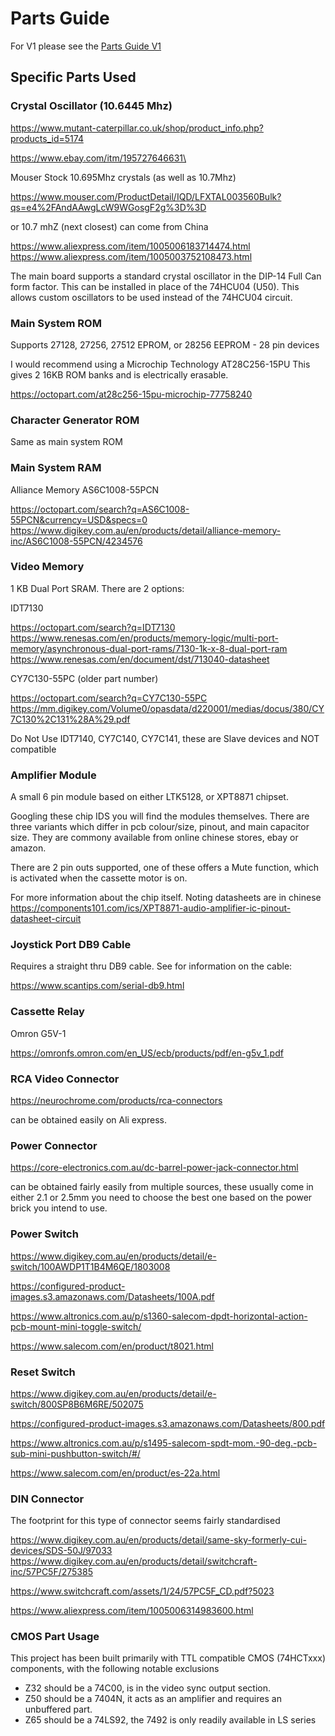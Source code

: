 # Parts Guide

For V1 please see the [Parts Guide V1](/PARTS_GUIDE-V1.md)

## Specific Parts Used

###  Crystal Oscillator (10.6445 Mhz)

https://www.mutant-caterpillar.co.uk/shop/product_info.php?products_id=5174

https://www.ebay.com/itm/195727646631\

Mouser Stock 10.695Mhz crystals (as well as 10.7Mhz)

https://www.mouser.com/ProductDetail/IQD/LFXTAL003560Bulk?qs=e4%2FAndAAwgLcW9WGosgF2g%3D%3D

or 10.7 mhZ (next closest) can come from China

https://www.aliexpress.com/item/1005006183714474.html
https://www.aliexpress.com/item/1005003752108473.html

The main board supports a standard crystal oscillator 
in the DIP-14 Full Can form factor. This can be installed in place of the 74HCU04 (U50).
This allows custom oscillators to be used instead of the 74HCU04 circuit.

### Main System ROM

Supports 27128, 27256, 27512 EPROM, or 28256 EEPROM - 28 pin devices

I would recommend using a Microchip Technology AT28C256-15PU
This gives 2 16KB ROM banks and is electrically erasable.

https://octopart.com/at28c256-15pu-microchip-77758240

### Character Generator ROM

Same as main system ROM

### Main System RAM

Alliance Memory AS6C1008-55PCN 

https://octopart.com/search?q=AS6C1008-55PCN&currency=USD&specs=0
https://www.digikey.com.au/en/products/detail/alliance-memory-inc/AS6C1008-55PCN/4234576

### Video Memory

1 KB Dual Port SRAM. There are 2 options:

IDT7130 

https://octopart.com/search?q=IDT7130
https://www.renesas.com/en/products/memory-logic/multi-port-memory/asynchronous-dual-port-rams/7130-1k-x-8-dual-port-ram
https://www.renesas.com/en/document/dst/713040-datasheet

CY7C130-55PC (older part number)

https://octopart.com/search?q=CY7C130-55PC
https://mm.digikey.com/Volume0/opasdata/d220001/medias/docus/380/CY7C130%2C131%28A%29.pdf

Do Not Use IDT7140, CY7C140, CY7C141, these are Slave devices and NOT compatible

### Amplifier Module

A small 6 pin module based on either LTK5128, or XPT8871 chipset.

Googling these chip IDS you will find the modules themselves. There are three variants
which differ in pcb colour/size, pinout, and main capacitor size. 
They are commony available from online chinese stores, ebay or amazon.

There are 2 pin outs supported, one of these offers a Mute function, which
is activated when the cassette motor is on.

For more information about the chip itself. Noting datasheets are in chinese
https://components101.com/ics/XPT8871-audio-amplifier-ic-pinout-datasheet-circuit

### Joystick Port DB9 Cable

Requires a straight thru DB9 cable. See for information on the cable: 

https://www.scantips.com/serial-db9.html

### Cassette Relay

Omron G5V-1

https://omronfs.omron.com/en_US/ecb/products/pdf/en-g5v_1.pdf

### RCA Video Connector

https://neurochrome.com/products/rca-connectors

can be obtained easily on Ali express.

### Power Connector

https://core-electronics.com.au/dc-barrel-power-jack-connector.html

can be obtained fairly easily from multiple sources, these usually come in either 2.1 or 2.5mm 
you need to choose the best one based on the power brick you intend to use.

### Power Switch

https://www.digikey.com.au/en/products/detail/e-switch/100AWDP1T1B4M6QE/1803008

https://configured-product-images.s3.amazonaws.com/Datasheets/100A.pdf

https://www.altronics.com.au/p/s1360-salecom-dpdt-horizontal-action-pcb-mount-mini-toggle-switch/

https://www.salecom.com/en/product/t8021.html

### Reset Switch

https://www.digikey.com.au/en/products/detail/e-switch/800SP8B6M6RE/502075

https://configured-product-images.s3.amazonaws.com/Datasheets/800.pdf

https://www.altronics.com.au/p/s1495-salecom-spdt-mom.-90-deg.-pcb-sub-mini-pushbutton-switch/#/

https://www.salecom.com/en/product/es-22a.html

### DIN Connector

The footprint for this type of connector seems fairly standardised

https://www.digikey.com.au/en/products/detail/same-sky-formerly-cui-devices/SDS-50J/97033
https://www.digikey.com.au/en/products/detail/switchcraft-inc/57PC5F/275385

https://www.switchcraft.com/assets/1/24/57PC5F_CD.pdf?5023

https://www.aliexpress.com/item/1005006314983600.html

### CMOS Part Usage

This project has been built primarily with TTL compatible CMOS (74HCTxxx) components, 
with the following notable exclusions
- Z32 should be a 74C00, is in the video sync output section.
- Z50 should be a 7404N, it acts as an amplifier and requires an unbuffered part.
- Z65 should be a 74LS92, the 7492 is only readily available in LS series
